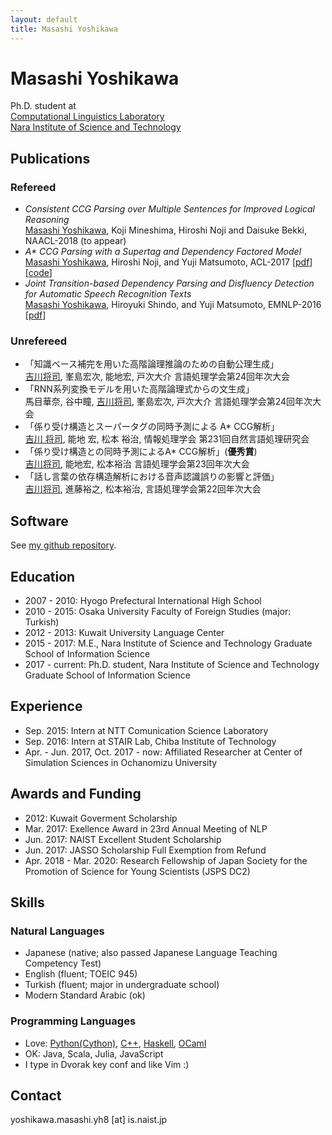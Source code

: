 ```yaml
---
layout: default
title: Masashi Yoshikawa
---
```


# Masashi Yoshikawa
Ph.D. student at  
[Computational Linguistics Laboratory](http://cl.naist.jp)  
[Nara Institute of Science and Technology](http://www.naist.jp)  

## Publications
### Refereed
* _Consistent CCG Parsing over Multiple Sentences for Improved Logical Reasoning_  
<u>Masashi Yoshikawa</u>, Koji Mineshima, Hiroshi Noji and Daisuke Bekki, NAACL-2018 (to appear)
* _A\* CCG Parsing with a Supertag and Dependency Factored Model_  
<u>Masashi Yoshikawa</u>, Hiroshi Noji, and Yuji Matsumoto, ACL-2017
[[pdf](./papers/ccg_acl2017.pdf)][[code](https://github.com/masashi-y/depccg)]
* _Joint Transition-based Dependency Parsing and Disfluency Detection for Automatic Speech Recognition Texts_  
<u>Masashi Yoshikawa</u>, Hiroyuki Shindo, and Yuji Matsumoto, EMNLP-2016
[[pdf](./papers/dsfl_emnlp2016.pdf)]

### Unrefereed
* 「知識ベース補完を用いた高階論理推論のための自動公理生成」  
<u>吉川将司</u>, 峯島宏次, 能地宏, 戸次大介 言語処理学会第24回年次大会
* 「RNN系列変換モデルを用いた高階論理式からの文生成」  
馬目華奈, 谷中瞳, <u>吉川将司</u>, 峯島宏次, 戸次大介 言語処理学会第24回年次大会
* 「係り受け構造とスーパータグの同時予測による A\* CCG解析」  
<u>吉川 将司</u>, 能地 宏, 松本 裕治, 情報処理学会 第231回自然言語処理研究会
* 「係り受け構造との同時予測によるA\* CCG解析」(__優秀賞__)  
<u>吉川将司</u>, 能地宏, 松本裕治 言語処理学会第23回年次大会
* 「話し言葉の依存構造解析における音声認識誤りの影響と評価」  
<u>吉川将司</u>, 進藤裕之, 松本裕治, 言語処理学会第22回年次大会

## Software
See [my github repository](https://github.com/masashi-y).

## Education
* 2007 - 2010: Hyogo Prefectural International High School
* 2010 - 2015: Osaka University Faculty of Foreign Studies (major: Turkish)
* 2012 - 2013: Kuwait University Language Center
* 2015 - 2017: M.E., Nara Institute of Science and Technology Graduate School of Information Science
* 2017 - current: Ph.D. student, Nara Institute of Science and Technology
 Graduate School of Information Science

## Experience
* Sep. 2015: Intern at NTT Comunication Science Laboratory
* Sep. 2016: Intern at STAIR Lab, Chiba Institute of Technology
* Apr. - Jun. 2017, Oct. 2017 - now: Affiliated Researcher at Center of Simulation Sciences in Ochanomizu University

## Awards and Funding
*  2012: Kuwait Goverment Scholarship
*  Mar. 2017: Exellence Award in 23rd Annual Meeting of NLP
*  Jun. 2017: NAIST Excellent Student Scholarship
*  Jun. 2017: JASSO Scholarship Full Exemption from Refund
*  Apr. 2018 - Mar. 2020: Research Fellowship of Japan Society for the Promotion of Science for Young Scientists (JSPS DC2)

## Skills

### Natural Languages
* Japanese (native; also passed Japanese Language Teaching Competency Test)
* English (fluent; TOEIC 945)
* Turkish (fluent; major in undergraduate school)
* Modern Standard Arabic (ok)

### Programming Languages
* Love: [Python(Cython)](https://github.com/masashi-y/depccg), [C++](https://github.com/masashi-y/depccg), [Haskell](https://github.com/masashi-y/NeuralHaskellCCG), [OCaml](https://github.com/masashi-y/Camelthorn)
* OK: Java, Scala, Julia, JavaScript
* I type in Dvorak key conf and like Vim :)

## Contact
yoshikawa.masashi.yh8 [at] is.naist.jp
